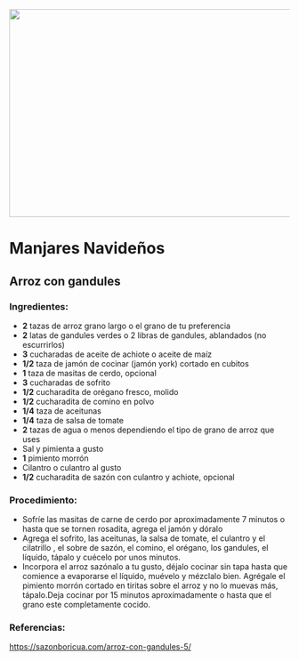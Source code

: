 <div align="center">

<img src="http://2.bp.blogspot.com/-ILiPgvc_IU4/TwcwaybPolI/AAAAAAAACaU/S-MU-L8UVfE/s1600/arrozcgandules.JPG" width="520" height="374" />

  </div>

# Manjares Navideños
## Arroz con gandules 
### Ingredientes:
- **2** tazas de arroz grano largo o el grano de tu preferencia
- **2** latas de gandules verdes o 2 libras de gandules, ablandados (no escurrirlos)
- **3** cucharadas de aceite de achiote o aceite de maíz
- **1/2** taza de jamón de cocinar (jamón york) cortado en cubitos
- **1** taza de masitas de cerdo, opcional
- **3** cucharadas de sofrito
- **1/2** cucharadita de orégano fresco, molido
- **1/2** cucharadita de comino en polvo
- **1/4** taza de aceitunas
- **1/4** taza de salsa de tomate
- **2** tazas de agua o menos dependiendo el tipo de grano de arroz que uses
- Sal y pimienta a gusto
- **1** pimiento morrón
- Cilantro o culantro al gusto
- **1/2** cucharadita de sazón con culantro y achiote, opcional
### Procedimiento:
- Sofríe las masitas de carne de cerdo por aproximadamente 7 minutos o hasta que se tornen rosadita, agrega el jamón y dóralo
- Agrega el sofrito, las aceitunas, la salsa de tomate, el culantro y el cilatrillo , el sobre de sazón, el comino, el orégano, los gandules, el líquido, tápalo y cuécelo por unos minutos.
- Incorpora el arroz sazónalo a tu gusto, déjalo cocinar sin tapa hasta que comience a evaporarse el líquido, muévelo y mézclalo bien. Agrégale el pimiento morrón cortado en tiritas sobre el arroz y no lo muevas más, tápalo.Deja cocinar por 15 minutos aproximadamente o hasta que el grano este completamente cocido.

### Referencias:
https://sazonboricua.com/arroz-con-gandules-5/
